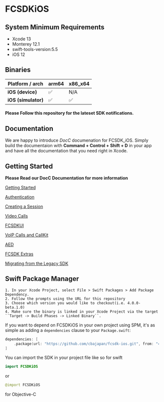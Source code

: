 # FCSDKiOS

## System Minimum Requirements ##
* Xcode 13
* Monterey 12.1
* swift-tools-version:5.5
* iOS 12

## Binaries
| **Platform / arch** | arm64  | x86_x64 |
|---------------------|--------|---------|
| **iOS (device)**    |   ✅   |   N/A   |
| **iOS (simulator)** |   ✅   |    ✅   |


#### Please Follow this repository for the lateset SDK notifications.


## Documentation

We are happy to introduce *DocC* documenation for FCSDK_iOS. Simply build the documentaion with **Command + Control + Shift + D** in your app and have all the documentation that you need right in Xcode.

## Getting Started
**Please Read our DocC Documentation for more information**

[Getting Started](https://github.com/cbajapan/fcsdk-ios/blob/main/Sources/FCSDK-iOS/FCSDKiOS.docc/GettingStarted.md 'Learn Markdown')

[Authentication](https://github.com/cbajapan/fcsdk-ios/blob/main/Sources/FCSDK-iOS/FCSDKiOS.docc/Authentication.md 'Learn Markdown')

[Creating a Session](https://github.com/cbajapan/fcsdk-ios/blob/main/Sources/FCSDK-iOS/FCSDKiOS.docc/CreatingSession.md 'Learn Markdown')

[Video Calls](https://github.com/cbajapan/fcsdk-ios/blob/main/Sources/FCSDK-iOS/FCSDKiOS.docc/VideoCalls.md 'Learn Markdown')

[FCSDKUI](https://github.com/cbajapan/fcsdk-ios/blob/main/Sources/FCSDK-iOS/FCSDKiOS.docc/FCSDKUI.md 'Learn Markdown')

[VoIP Calls and CallKit](https://github.com/cbajapan/fcsdk-ios/blob/main/Sources/FCSDK-iOS/FCSDKiOS.docc/VoIPCallsAndCallKit.md 'Learn Markdown')

[AED](https://github.com/cbajapan/fcsdk-ios/blob/main/Sources/FCSDK-iOS/FCSDKiOS.docc/AED.md 'AED Article')

[FCSDK Extras](https://github.com/cbajapan/fcsdk-ios/blob/main/Sources/FCSDK-iOS/FCSDKiOS.docc/FCSDKExtras.md 'FCSDK Extras')

[Migrating from the Legacy SDK](https://github.com/cbajapan/fcsdk-ios/blob/main/Sources/FCSDK-iOS/FCSDKiOS.docc/MigratingFromLegacySDK.md 'Learn Markdown')

## Swift Package Manager ##

    1. In your Xcode Project, select File > Swift Packages > Add Package Dependency.
    2. Follow the prompts using the URL for this repository
    3. Choose which version you would like to checkout(i.e. 4.0.0-beta.1.0)
    4. Make sure the binary is linked in your Xcode Project via the target ``Target -> Build Phases -> Linked Binary``.

 If you want to depend on FCSDKiOS in your own project using SPM, it's as simple as adding a `dependencies` clause to your `Package.swift`:


```swift
dependencies: [
    .package(url: "https://github.com/cbajapan/fcsdk-ios.git", from: "4.0.0")
]
```

You can import the SDK in your project file like so for swift
```swift
import FCSDKiOS
````
or 
```swift
@import FCSDKiOS
```
for Objective-C

